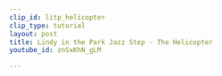 ```yaml
---
clip_id: litp_helicopter
clip_type: tutorial
layout: post
title: Lindy in the Park Jazz Step - The Helicopter
youtube_id: znSxKhN_gLM

---
```


